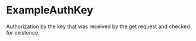 # ExampleAuthKey
Authorization by the key that was received by the get request and checked for existence.
